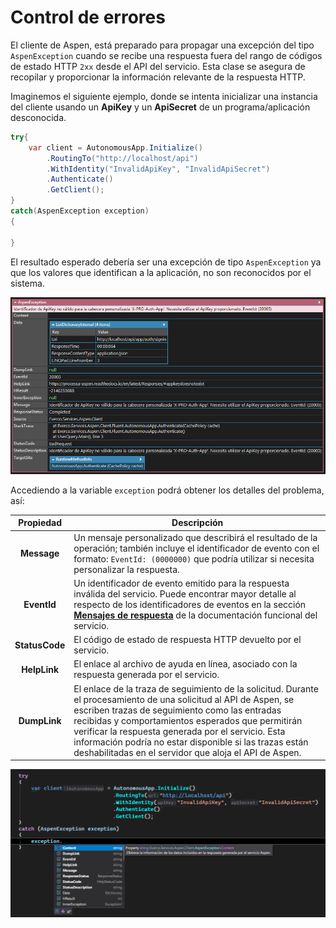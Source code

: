 # Control de errores

El cliente de Aspen, está preparado para propagar una excepción del tipo `AspenException` cuando se recibe una respuesta fuera del rango de códigos de estado HTTP `2xx` desde el API del servicio. Esta clase se asegura de recopilar y proporcionar la información relevante de la respuesta HTTP.

Imaginemos el siguiente ejemplo, donde se intenta inicializar una instancia del cliente usando un **ApiKey** y un **ApiSecret** de un programa/aplicación desconocida.

```c#
try{
    var client = AutonomousApp.Initialize()
        .RoutingTo("http://localhost/api")
        .WithIdentity("InvalidApiKey", "InvalidApiSecret")
        .Authenticate()
        .GetClient();
}
catch(AspenException exception)
{

}
```

El resultado esperado debería ser una excepción de tipo `AspenException` ya que los valores que identifican a la aplicación, no son reconocidos por el sistema.

![AspenExceptionExample](https://github.com/RD-Processa/Everco.Services.Aspen.Client.Docs/blob/master/images/AspenExceptionExample.png?raw=true)

Accediendo a la variable `exception` podrá obtener los detalles del problema, así:

| Propiedad | Descripción |
|:-:|---|
| **Message** | Un mensaje personalizado que describirá el resultado de la operación; también incluye el identificador de evento con el formato: `EventId: (0000000)` que podría utilizar si necesita personalizar la respuesta. |
| **EventId** | Un identificador de evento emitido para la respuesta inválida del servicio. Puede encontrar mayor detalle al respecto de los identificadores de eventos en la sección **[Mensajes de respuesta](https://processa-aspen.readthedocs.io/en/latest/Responses/)** de la documentación funcional del servicio. |
| **StatusCode** | El código de estado de respuesta HTTP devuelto por el servicio. |
| **HelpLink** | El enlace al archivo de ayuda en línea, asociado con la respuesta generada por el servicio. |
| **DumpLink** | El enlace de la traza de seguimiento de la solicitud. Durante el procesamiento de una solicitud al API de Aspen, se escriben trazas de seguimiento como las entradas recibidas y comportamientos esperados que permitirán verificar la respuesta generada por el servicio. Esta información podría no estar disponible si las trazas están deshabilitadas en el servidor que aloja el API de Aspen. |

![AspenException](https://github.com/RD-Processa/Everco.Services.Aspen.Client.Docs/blob/master/images/AspenException.png?raw=true)
